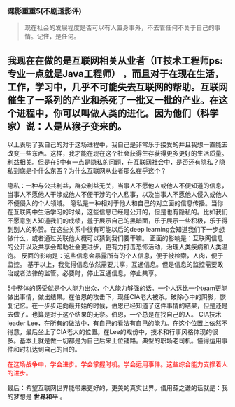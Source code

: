 ### 谍影重重5(不剧透影评)

> 现在社会的发展程度是否可以有人置身事外，不去管任何不关于自己的事情。记住，是任何。

## 我现在在做的是互联网相关从业者（IT技术工程师ps:专业一点就是Java工程师） ，而且对于在现在生活，工作，学习中，几乎不可能失去互联网的帮助。互联网催生了一系列的产业和杀死了一批又一批的产业。在这个进程中，你可以叫做人类的进化。因为他们（科学家）说：人是从猴子变来的。


以上表明了我自己的对于这场进程中，我自己是非常乐于接受的并且我想一直能去改变一些东西。这样，我才能在现在这个社会获得生存获得更多更好的生活质量。利益相关。但是在5中有一点是隐私的问题，在互联网社会中，是否还有隐私？隐私到底是个什么东西？为什么互联网从业者那么在乎这个？

隐私：一种与公共利益，群众利益无关，当事人不愿他人或他人不便知道的信息，当事人不愿他人干涉或他人不便干涉的个人私事，以及当事人不愿他人侵入或他人不便侵入的个人领域。
隐私是一种相对于他人和自己的对立面的信息传播。当你在互联网中生活学习的时候，这些信息已经是公开的，但是也有隐私的。比如我们不愿意别人知道我们的成绩，羞于展示自己的黑暗面，乐于展示一些积极，乐于得到别人的称赞。在这些关系中很有可能以后的deep learning会知道我们下一步想做什么，或者通过关联他大概可以猜到我们要干嘛。
正面的影响是：互联网信息的公开以及共享会帮助社会更进步，更有力打击恐怖活动，治理人类疾病和人类温饱。
反面的影响是：这些信息会暴露所有的个人信息，便于被检索，人肉，便于监控。
基于以上，我觉得信息依然需要共享，互通信息。但是信息的监控需要政治或者法律的监管。必要时，停止互通信息，停止共享。

5中整体的感受就是个人能力出众，个人能力够强的话。一个人远比一个team更能做出事情，做出结果。在伯恩的攻击下，现任CIA老大被杀。破除心中的阴影，恢复记忆。在一步步走向最开始的时候，伯恩已经知道了这件事情的结果，但是还是去做了。也算是对于这个结果的无奈。伯恩，一个总是在找自己的人。
CIA技术leader Lee，在所有的做法中，有自己的看法有自己的能力。在这个位置上依然不得意，最后坐上了CIA老大的位置。在Lee的戏份中，技术和行事风格体现的很多。基本上就是做一切都是为自己后来上位铺路。典型的职场老司机。懂得运用事件和时机达到自己的目的。

<font color="red">
		在这场战争中，学会进步。学会掌握时机。学会运用事件。这些综合能力支撑着人的进步。
</font>

最后：希望互联网世界能带来更好的，更美的真实世界。借用薛之谦的话就是：我的梦想是 __世界和平__ 。

